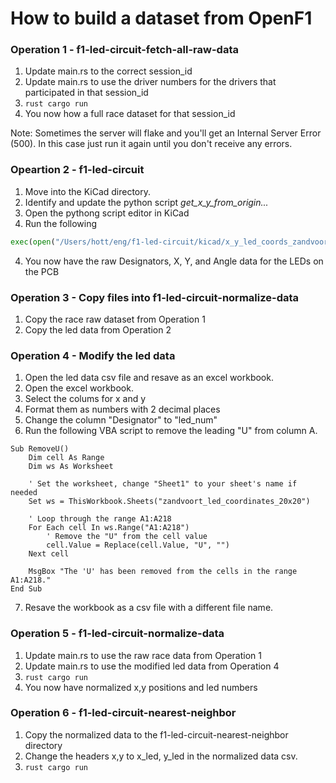 # How to build a dataset from OpenF1

### Operation 1 - f1-led-circuit-fetch-all-raw-data

1. Update main.rs to the correct session_id
2. Update main.rs to use the driver numbers for the drivers that participated in that session_id
3. ```rust cargo run```
4. You now how a full race dataset for that session_id

Note: Sometimes the server will flake and you'll get an Internal Server Error (500). In this case just run it again until you don't receive any errors.

### Opeartion 2 - f1-led-circuit

1. Move into the KiCad directory.
2. Identify and update the python script *get_x_y_from_origin...*
3. Open the pythong script editor in KiCad
3. Run the following

```python
exec(open("/Users/hott/eng/f1-led-circuit/kicad/x_y_led_coords_zandvoort/get_x_y_from_origin_20x20.py").read())
```
4. You now have the raw Designators, X, Y, and Angle data for the LEDs on the PCB

### Operation 3 - Copy files into f1-led-circuit-normalize-data

1. Copy the race raw dataset from Operation 1
2. Copy the led data from Operation 2

### Operation 4 - Modify the led data

1. Open the led data csv file and resave as an excel workbook.
2. Open the excel workbook.
3. Select the colums for x and y
4. Format them as numbers with 2 decimal places
5. Change the column "Designator" to "led_num"
6. Run the following VBA script to remove the leading "U" from column A.

```vba
Sub RemoveU()
    Dim cell As Range
    Dim ws As Worksheet
    
    ' Set the worksheet, change "Sheet1" to your sheet's name if needed
    Set ws = ThisWorkbook.Sheets("zandvoort_led_coordinates_20x20")
    
    ' Loop through the range A1:A218
    For Each cell In ws.Range("A1:A218")
        ' Remove the "U" from the cell value
        cell.Value = Replace(cell.Value, "U", "")
    Next cell
    
    MsgBox "The 'U' has been removed from the cells in the range A1:A218."
End Sub
```

7. Resave the workbook as a csv file with a different file name.

### Operation 5 - f1-led-circuit-normalize-data

1. Update main.rs to use the raw race data from Operation 1
2. Update main.rs to use the modified led data from Operation 4
3. ```rust cargo run```
4. You now have normalized x,y positions and led numbers

### Operation 6 - f1-led-circuit-nearest-neighbor

1. Copy the normalized data to the f1-led-circuit-nearest-neighbor directory
2. Change the headers x,y to x_led, y_led in the normalized data csv.
3. ```rust cargo run```


